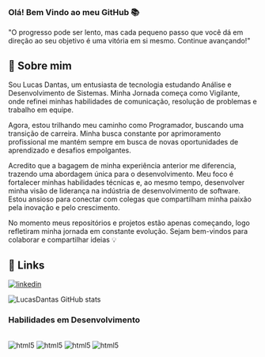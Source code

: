 ### Olá! Bem Vindo ao meu GitHub 📚

"O progresso pode ser lento, mas cada pequeno passo que você dá em direção ao seu objetivo é uma vitória em si mesmo. Continue avançando!"


## 🚀 Sobre mim
Sou Lucas Dantas, um entusiasta de tecnologia estudando Análise e Desenvolvimento de Sistemas.
Minha Jornada começa como Vigilante, onde refinei minhas habilidades de comunicação, resolução de problemas e trabalho em equipe.

Agora, estou trilhando meu caminho como Programador, buscando uma transição de carreira.
Minha busca constante por aprimoramento profissional me mantém sempre em busca de novas oportunidades de aprendizado e desafios empolgantes.

Acredito que a bagagem de minha experiência anterior me diferencia, trazendo uma abordagem única para o desenvolvimento. 
Meu foco é fortalecer minhas habilidades técnicas e, ao mesmo tempo, desenvolver minha visão de liderança na indústria de desenvolvimento 
de software. Estou ansioso para conectar com colegas que compartilham minha paixão pela inovação e pelo crescimento.

No momento meus repositórios e projetos estão apenas começando, logo refletiram minha jornada em constante evolução.
Sejam bem-vindos para colaborar e compartilhar ideias 💡


## 🔗 Links

[![linkedin](https://img.shields.io/badge/linkedin-0A66C2?style=for-the-badge&logo=linkedin&logoColor=white)](https://www.linkedin.com/in/lucas-dantas-b1b462103/)


![LucasDantas GitHub stats](https://github-readme-stats.vercel.app/api?username=LucasPDantas&show_icons=true&theme=transparent)


### Habilidades em Desenvolvimento

<div style="display: inline_block"><br/>
	<img alingn="center" alt="html5" src="https://img.shields.io/badge/HTML5-E34F26?style=for-the-badge&logo=html5&logoColor=white" />
  <img alingn="center" alt="html5" src="https://img.shields.io/badge/CSS3-1572B6?style=for-the-badge&logo=css3&logoColor=white" />
  <img alingn="center" alt="html5" src="https://img.shields.io/badge/JavaScript-F7DF1E?style=for-the-badge&logo=javascript&logoColor=black" />
  <img alingn="center" alt="html5" src="https://img.shields.io/badge/Python-3776AB?style=for-the-badge&logo=python&logoColor=white" />
</div>
